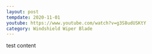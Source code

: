 ```yaml
---
layout: post
tempdate: 2020-11-01
youtube: https://www.youtube.com/watch?v=g3S8udUSKtY
category: Windshield Wiper Blade
---
```

test content